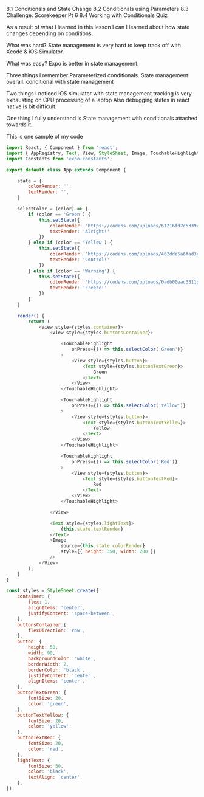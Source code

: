 8.1 Conditionals and State Change
8.2 Conditionals using Parameters
8.3 Challenge: Scorekeeper Pt 6
8.4 Working with Conditionals Quiz

As a result of what I learned in this lesson I can
I learned about how state changes depending on conditions.

What was hard?
State management is very hard to keep track off with Xcode & iOS Simulator.

What was easy?
Expo is better in state management.

Three things I remember
Parameterized conditionals.
State management overall.
conditional with state management

Two things I noticed
iOS simulator with state management tracking is very exhausting on CPU processing of a laptop
Also debugging states in react native is bit difficult.

One thing I fully understand is
State management with conditionals attached towards it.

This is one sample of my code

```javascript
import React, { Component } from 'react';
import { AppRegistry, Text, View, StyleSheet, Image, TouchableHighlight } from 'react-native';
import Constants from 'expo-constants';

export default class App extends Component {

    state = {
        colorRender: '',
        textRender: '',
    }

    selectColor = (color) => {
        if (color == 'Green') {
            this.setState({
                colorRender: 'https://codehs.com/uploads/61216fd2c5339e0482e94d543883013c',
                textRender: 'Alright!'
            })
        } else if (color == 'Yellow') {
            this.setState({
                colorRender: 'https://codehs.com/uploads/462dde5a6fad3e7b2da2ff278c5d97ad',
                textRender: 'Control!'
            })
        } else if (color == 'Warning') {
            this.setState({
                colorRender: 'https://codehs.com/uploads/0adb00eac3311dba67a84c2d139314a9',
                textRender: 'Freeze!'
            })
        }
    }

    render() {
        return (
            <View style={styles.container}>
                <View style={styles.buttonsContainer}>

                    <TouchableHighlight
                        onPress={() => this.selectColor('Green')}
                    >
                        <View style={styles.button}>
                            <Text style={styles.buttonTextGreen}>
                                Green
                            </Text>
                        </View>
                    </TouchableHighlight>

                    <TouchableHighlight
                        onPress={() => this.selectColor('Yellow')}
                    >
                        <View style={styles.button}>
                            <Text style={styles.buttonTextYellow}>
                                Yellow
                            </Text>
                        </View>
                    </TouchableHighlight>

                    <TouchableHighlight
                        onPress={() => this.selectColor('Red')}
                    >
                        <View style={styles.button}>
                            <Text style={styles.buttonTextRed}>
                                Red
                            </Text>
                        </View>
                    </TouchableHighlight>

                </View>

                <Text style={styles.lightText}>
                    {this.state.textRender}
                </Text>
                <Image
                    source={this.state.colorRender}
                    style={{ height: 350, width: 200 }}
                />
            </View>
        );
    }
}

const styles = StyleSheet.create({
    container: {
        flex: 1,
        alignItems: 'center',
        justifyContent: 'space-between',
    },
    buttonsContainer:{
        flexDirection: 'row',
    },
    button: {
        height: 50,
        width: 90,
        backgroundColor: 'white',
        borderWidth: 2,
        borderColor: 'black',
        justifyContent: 'center',
        alignItems: 'center',
    },
    buttonTextGreen: {
        fontSize: 20,
        color: 'green',
    },
    buttonTextYellow: {
        fontSize: 20,
        color: 'yellow',
    },
    buttonTextRed: {
        fontSize: 20,
        color: 'red',
    },
    lightText: {
        fontSize: 50,
        color: 'black',
        textAlign: 'center',
    },
});
```
